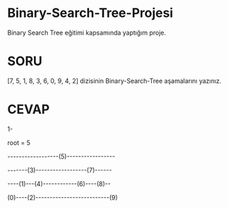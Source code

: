# Binary-Search-Tree-Projesi

Binary Search Tree eğitimi kapsamında yaptığım proje.

# SORU

[7, 5, 1, 8, 3, 6, 0, 9, 4, 2] dizisinin Binary-Search-Tree aşamalarını yazınız.

# CEVAP

1-

root = 5

------------------(5)-----------------

-------(3)------------------(7)------

----(1)---(4)------------(6)----(8)--

(0)----(2)--------------------------(9)



